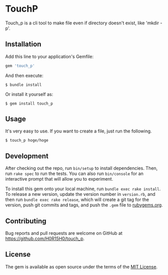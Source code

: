 # TouchP

Touch_p is a cli tool to make file even if directory doesn't exist, like 'mkdir -p'.

## Installation

Add this line to your application's Gemfile:

```ruby
gem 'touch_p'
```

And then execute:

    $ bundle install

Or install it yourself as:

    $ gem install touch_p

## Usage

It's very easy to use.
If you want to create a file, just run the following.

    $ touch_p hoge/hoge

## Development

After checking out the repo, run `bin/setup` to install dependencies. Then, run `rake spec` to run the tests. You can also run `bin/console` for an interactive prompt that will allow you to experiment.

To install this gem onto your local machine, run `bundle exec rake install`. To release a new version, update the version number in `version.rb`, and then run `bundle exec rake release`, which will create a git tag for the version, push git commits and tags, and push the `.gem` file to [rubygems.org](https://rubygems.org).

## Contributing

Bug reports and pull requests are welcome on GitHub at https://github.com/H0R15H0/touch_p.


## License

The gem is available as open source under the terms of the [MIT License](https://opensource.org/licenses/MIT).
